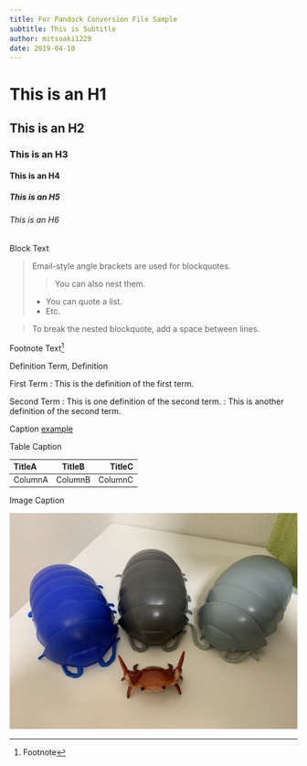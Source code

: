 ```yaml
---
title: For Pandock Conversion File Sample
subtitle: This is Subtitle
author: mitsuaki1229
date: 2019-04-10
---
```


# This is an H1

## This is an H2

### This is an H3

#### This is an H4

##### This is an H5

###### This is an H6

Block Text

> Email-style angle brackets are used for blockquotes.
>
> > You can also nest them.
>
> - You can quote a list.
> - Etc.

> To break the nested blockquote, add a space between lines.

Footnote Text[^1]

[^1]: Footnote

Definition Term, Definition

First Term
: This is the definition of the first term.

Second Term
: This is one definition of the second term.
: This is another definition of the second term.

Caption
 [example](http://example.com "Caption")

Table Caption

| TitleA | TitleB | TitleC |
|:-|:-:|-:|
| ColumnA | ColumnB | ColumnC |

Image Caption

![Image](Images/01.jpg "01 Image Caption")


